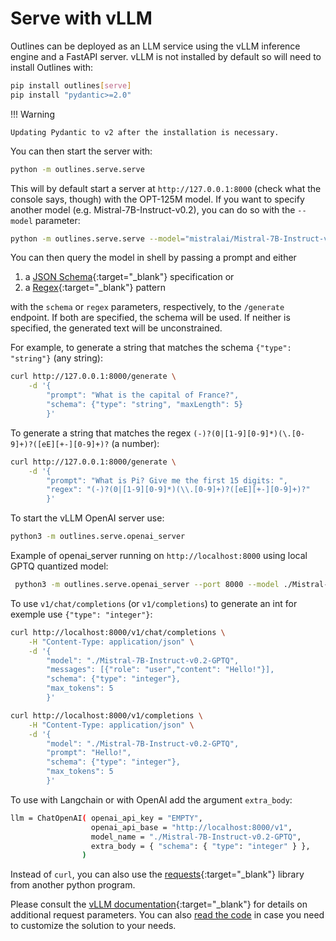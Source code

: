 # Serve with vLLM

Outlines can be deployed as an LLM service using the vLLM inference engine and a FastAPI server. vLLM is not installed by default so will need to install Outlines with:

```bash
pip install outlines[serve]
pip install "pydantic>=2.0"
```

!!! Warning

    Updating Pydantic to v2 after the installation is necessary.

You can then start the server with:

```bash
python -m outlines.serve.serve
```

This will by default start a server at `http://127.0.0.1:8000` (check what the console says, though) with the OPT-125M model. If you want to specify another model (e.g. Mistral-7B-Instruct-v0.2), you can do so with the `--model` parameter:

```bash
python -m outlines.serve.serve --model="mistralai/Mistral-7B-Instruct-v0.2"
```

You can then query the model in shell by passing a prompt and either

1. a [JSON Schema][jsonschema]{:target="_blank"} specification or
2. a [Regex][regex]{:target="_blank"} pattern

with the `schema` or `regex` parameters, respectively, to the `/generate` endpoint. If both are specified, the schema will be used. If neither is specified, the generated text will be unconstrained.

For example, to generate a string that matches the schema `{"type": "string"}` (any string):

```bash
curl http://127.0.0.1:8000/generate \
    -d '{
        "prompt": "What is the capital of France?",
        "schema": {"type": "string", "maxLength": 5}
        }'
```

To generate a string that matches the regex `(-)?(0|[1-9][0-9]*)(\.[0-9]+)?([eE][+-][0-9]+)?` (a number):

```bash
curl http://127.0.0.1:8000/generate \
    -d '{
        "prompt": "What is Pi? Give me the first 15 digits: ",
        "regex": "(-)?(0|[1-9][0-9]*)(\\.[0-9]+)?([eE][+-][0-9]+)?"
        }'
```

To start the vLLM OpenAI server use:

```bash
python3 -m outlines.serve.openai_server
```

Example of openai_server running on `http://localhost:8000` using local GPTQ quantized model:

```bash
 python3 -m outlines.serve.openai_server --port 8000 --model ./Mistral-7B-Instruct-v0.2-GPTQ --dtype float16
```

To use `v1/chat/completions` (or `v1/completions`) to generate an int for exemple use `{"type": "integer"}`:

```bash
curl http://localhost:8000/v1/chat/completions \
    -H "Content-Type: application/json" \
    -d '{
        "model": "./Mistral-7B-Instruct-v0.2-GPTQ",
        "messages": [{"role": "user","content": "Hello!"}],
        "schema": {"type": "integer"},
        "max_tokens": 5
        }'
```
```bash
curl http://localhost:8000/v1/completions \
    -H "Content-Type: application/json" \
    -d '{
        "model": "./Mistral-7B-Instruct-v0.2-GPTQ",
        "prompt": "Hello!",
        "schema": {"type": "integer"},
        "max_tokens": 5
        }'
```
To use with Langchain or with OpenAI add the argument `extra_body`:

```bash
llm = ChatOpenAI( openai_api_key = "EMPTY",
                  openai_api_base = "http://localhost:8000/v1",
                  model_name = "./Mistral-7B-Instruct-v0.2-GPTQ",
                  extra_body = { "schema": { "type": "integer" } },
                )
```

Instead of `curl`, you can also use the [requests][requests]{:target="_blank"} library from another python program.

Please consult the [vLLM documentation][vllm]{:target="_blank"} for details on additional request parameters. You can also [read the code](https://github.com/outlines-dev/outlines/blob/main/outlines/serve/serve.py) in case you need to customize the solution to your needs.

[requests]: https://requests.readthedocs.io/en/latest/
[vllm]: https://docs.vllm.ai/en/latest/index.html
[jsonschema]: https://json-schema.org/learn/getting-started-step-by-step
[regex]: https://www.regular-expressions.info/tutorial.html

